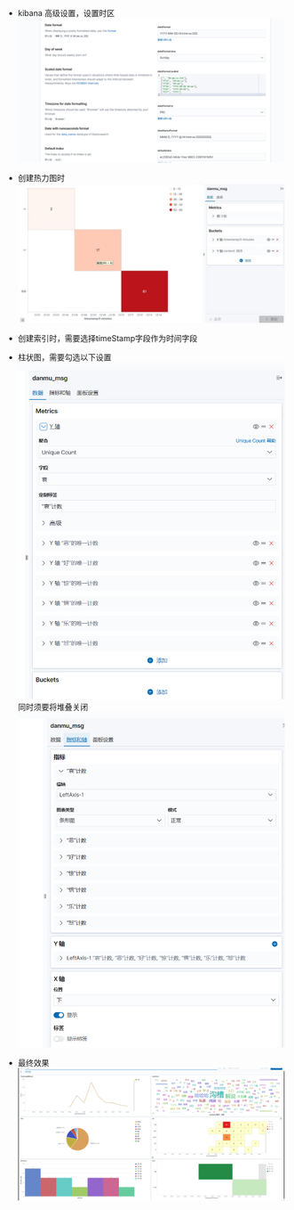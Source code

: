 - kibana 高级设置，设置时区
![avatar](pic/p1.png)

- 创建热力图时
![avatar](pic/p2.jpg)

- 创建索引时，需要选择timeStamp字段作为时间字段

- 柱状图，需要勾选以下设置
![avatar](pic/p4.png)
同时须要将堆叠关闭
![avatar](pic/p5.png)

- 最终效果
![avatar](pic/p3.png)